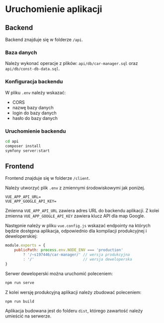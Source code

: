# Uruchomienie aplikacji

## Backend

Backend znajduje się w folderze `/api`.

### Baza danych

Należy wykonać operacje z plików: `api/db/car-manager.sql` oraz `api/db/const-db-data.sql`.

### Konfiguracja backendu

W pliku `.env` należy wskazać:

- CORS
- nazwę bazy danych
- login do bazy danych
- hasło do bazy danych

### Uruchomienie backendu

```sh
cd api
composer install
symfony server:start
```

## Frontend

Frontend znajduje się w folderze `/client`.

Należy utworzyć plik `.env` z zmiennymi środowiskowymi jak poniżej.

```
VUE_APP_API_URL=
VUE_APP_GOOGLE_API_KEY=
```

Zmienna `VUE_APP_API_URL` zawiera adres URL do backendu aplikacji.
Z kolei zmienna `VUE_APP_GOOGLE_API_KEY` zawiera klucz API dla map Google.

Następnie należy w pliku `vue.config.js` wskazać endpointy na których będzie dostępna aplikacja, odpowiednio dla kompilacji produkcyjnej i deweloperskiej:

```js
module.exports = {
    publicPath: process.env.NODE_ENV === 'production'
        ? '/~s197446/car-manager/' // wersja produkcyjna
        : '/'                      // wersja deweloperska
}
```

Serwer deweloperski można uruchomić poleceniem:

```sh
npm run serve
```

Z kolei wersję produkcyjną aplikacji należy zbudować poleceniem:

```sh
npm run build
```

Aplikacja budowana jest do folderu `dist`, którego zawartość należy umieścić na serwerze.
